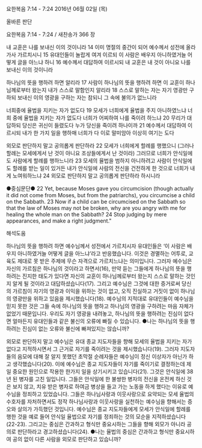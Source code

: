 요한복음 7:14 - 7:24 
2016년 06월 02일 (목)

올바른 판단



요한복음 7:14 - 7:24 / 새찬송가 366 장


내 교훈은 나를 보내신 이의 것이니라
14 이미 명절의 중간이 되어 예수께서 성전에 올라가사 가르치시니 15 유대인들이 놀랍게 여겨 이르되 이 사람은 배우지 아니하였거늘 어떻게 글을 아느냐 하니 16 예수께서 대답하여 이르시되 내 교훈은 내 것이 아니요 나를 보내신 이의 것이니라 

하나님의 뜻을 행하려 하면 알리라 
17 사람이 하나님의 뜻을 행하려 하면 이 교훈이 하나님께로부터 왔는지 내가 스스로 말함인지 알리라 18 스스로 말하는 자는 자기 영광만 구하되 보내신 이의 영광을 구하는 자는 참되니 그 속에 불의가 없느니라

너희중에 율법을 지키는 자가 없도다
19 모세가 너희에게 율법을 주지 아니하였느냐 너희 중에 율법을 지키는 자가 없도다 너희가 어찌하여 나를 죽이려 하느냐 20 무리가 대답하되 당신은 귀신이 들렸도다 누가 당신을 죽이려 하나이까 21 예수께서 대답하여 이르시되 내가 한 가지 일을 행하매 너희가 다 이로 말미암아 이상히 여기는 도다 

외모로 판단하지 말고 공의롭게 판단하라
22 모세가 너희에게 할례를 행했으니 (그러나 할례는 모세에게서 난 것이 아니요 조상들에게서 난 것이라) 그러므로 너희가 안식일에도 사람에게 할례를 행하느니라 23 모세의 율법을 범하지 아니하려고 사람이 안식일에도 할례를 받는 일이 있거든 내가 안식일에 사람의 전신을 건전하게 한 것으로 너희가 내게 노여워하느냐 24 외모로 판단하지 말고 공의롭게 판단하라 하시니라

●중심문단●  22 Yet, because Moses gave you circumcision (though actually it did not come from Moses, but from the patriarchs), you circumcise a child on the Sabbath. 23 Now if a child can be circumcised on the Sabbath so that the law of Moses may not be broken, why are you angry with me for healing the whole man on the Sabbath? 24 Stop judging by mere appearances, and make a right judgment."

해석도움





하나님의 뜻을 행하려 하면 
예수님께서 성전에서 가르치시자 유대인들은 ‘이 사람은 배우지 아니하였거늘 어떻게 글을 아느냐’라고 반응했습니다. 이것은 경멸하는 어투로, 교육도 제대로 못 받은 주제에 무슨 자격으로 가르치느냐는 의미입니다. 그러자 예수님은 자신의 가르침은 하나님의 것이라고 하면서(16), 만약 듣는 그들에게 하나님의 뜻을 행하려는 진지한 태도가 있다면 자신의 교훈이 하나님께로부터 왔는지 스스로 말하는 것인지 알게 될 것이라고 대답하셨습니다(17). 그리고 예수님은 그것에 대한 증거로써 당신의 가르침이 자기의 영광과 이익을 위하는 것이 없고, 오직 진실하고 거짓이 없이 하나님의 영광만을 위하고 있음을 제시했습니다(18). 예수님의 지적대로 유대인들이 예수님을 믿지 못한 것은 그들 속에 하나님의 뜻을 행하고 하나님의 영광을 구하려는 마음 자체가 없었기 때문입니다. 우리도 자기 영광을 내려놓고, 하나님의 뜻을 행하려는 진심이 없다면 얼마든지 유대인들과 같은 불신의 오류에 빠질 수 있습니다.
●나는 하나님의 뜻을 행하려는 진심이 없는 오류와 불신에 빠져있지는 않습니까? 

외모로 판단하지 말고 
예수님은 유대 종교 지도자들을 향해 모세의 율법을 지키는 자가 없다고 지적하시면서 그 근거로 자기를 죽이려는 것을 제시했습니다(19). 그러자 지도자들의 음모에 대해 잘 알지 못했던 초막절 순례자들은 예수님이 정신 이상자가 아닌가 하고 생각했습니다(20). 이에 예수님은 종교 지도자들이 자기를 죽이기로 결정하는데 제일 중요한 원인으로 작용한 한가지 일을 상기시키고 있습니다(21). 그것은 안식일에 38년 된 병자를 고친 일입니다. 그들은 안식일에 한 불쌍한 병자의 전신을 온전케 하신 것은 보지 않고, 치유 받은 병자로 하여금 병상을 들고 가는 노동을 하게 했다는 이유로 예수님을 정죄하고 있었습니다. 그들은 하나님사랑과 이웃사랑으로 요약되는 모세 율법의 수호자를 자처하면서도 정작 하나님사랑과 이웃사랑을 실천하는 예수님을 향해서는 증오와 살의가 가득했던 것입니다. 예수님은 종교 지도자들에게 모세가 안식일에 할례를 행한 것을 예로 들어 안식일 율법으로 자기를 정죄하는 것의 모순을 지적하셨습니다(22-23). 그리고는 중심은 간과하고 형식만 중요시하는 그들을 향해 외모가 아니라 공의로 판단하라고 경고하셨습니다(24).
●나는 율법의 중심은 간과하고 형식만 중요시하여 공의 없이 다른 사람을 외모로 판단하고 있습니까?